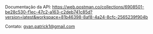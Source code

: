 Documentação da API: https://web.postman.co/collections/6908501-be28c530-f1ec-47c2-a163-c2deb741c85d?version=latest&workspace=81b46398-8af8-4a24-8cfc-2565239f904b

Contato: gyan.patrick1@gmail.com